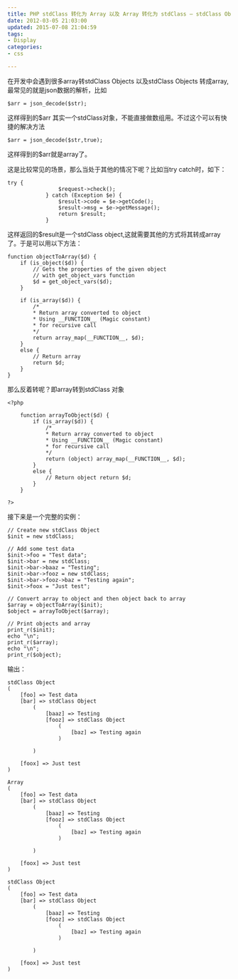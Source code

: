 ```yaml
---
title: PHP stdClass 转化为 Array 以及 Array 转化为 stdClass – stdClass Object
date: 2012-03-05 21:03:00
updated: 2015-07-08 21:04:59
tags: 
- Display
categories: 
- css

---
```

在开发中会遇到很多array转stdClass Objects 以及stdClass Objects 转成array,最常见的就是json数据的解析，比如

`$arr = json_decode($str);`

这样得到的$arr 其实一个stdClass对象，不能直接做数组用。不过这个可以有快捷的解决方法

`$arr = json_decode($str,true);`


<!--more-->


这样得到的$arr就是array了。

这是比较常见的场景，那么当处于其他的情况下呢？比如当try catch时，如下：	

    try {
    				$request->check();
    			} catch (Exception $e) {
    				$result->code = $e->getCode();
    				$result->msg = $e->getMessage();
    				return $result;
    			}

这样返回的$result是一个stdClass object,这就需要其他的方式将其转成array了。于是可以用以下方法：

	function objectToArray($d) {
		if (is_object($d)) {
			// Gets the properties of the given object
			// with get_object_vars function
			$d = get_object_vars($d);
		}

		if (is_array($d)) {
			/*
			* Return array converted to object
			* Using __FUNCTION__ (Magic constant)
			* for recursive call
			*/
			return array_map(__FUNCTION__, $d);
		}
		else {
			// Return array
			return $d;
		}
	}

 

那么反着转呢？即array转到stdClass 对象

    <?php
    
    	function arrayToObject($d) {
    		if (is_array($d)) {
    			/*
    			* Return array converted to object
    			* Using __FUNCTION__ (Magic constant)
    			* for recursive call
    			*/
    			return (object) array_map(__FUNCTION__, $d);
    		}
    		else {
    			// Return object return $d;
    		}
    	}
    
    ?>

接下来是一个完整的实例：

	// Create new stdClass Object
	$init = new stdClass;

	// Add some test data
	$init->foo = "Test data";
	$init->bar = new stdClass;
	$init->bar->baaz = "Testing";
	$init->bar->fooz = new stdClass;
	$init->bar->fooz->baz = "Testing again";
	$init->foox = "Just test";

	// Convert array to object and then object back to array
	$array = objectToArray($init);
	$object = arrayToObject($array);

	// Print objects and array
	print_r($init);
	echo "\n";
	print_r($array);
	echo "\n";
	print_r($object);

输出：

    stdClass Object
    (
        [foo] => Test data
        [bar] => stdClass Object
            (
                [baaz] => Testing
                [fooz] => stdClass Object
                    (
                        [baz] => Testing again
                    )
    
            )
    
        [foox] => Just test
    )
    
    Array
    (
        [foo] => Test data
        [bar] => stdClass Object
            (
                [baaz] => Testing
                [fooz] => stdClass Object
                    (
                        [baz] => Testing again
                    )
    
            )
    
        [foox] => Just test
    )
    
    stdClass Object
    (
        [foo] => Test data
        [bar] => stdClass Object
            (
                [baaz] => Testing
                [fooz] => stdClass Object
                    (
                        [baz] => Testing again
                    )
    
            )
    
        [foox] => Just test
    )

 


